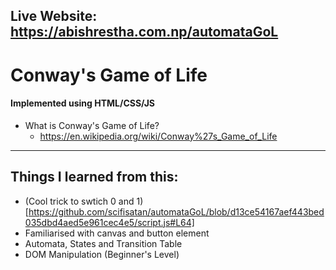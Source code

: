 Live Website: https://abishrestha.com.np/automataGoL
---

# Conway's Game of Life
#### Implemented using HTML/CSS/JS

- What is Conway's Game of Life? 
  - https://en.wikipedia.org/wiki/Conway%27s_Game_of_Life
 
---
## Things I learned from this: 
- (Cool trick to swtich 0 and 1)[https://github.com/scifisatan/automataGoL/blob/d13ce54167aef443bed035dbd4aed5e961cec4e5/script.js#L64]
- Familiarised with canvas and button element
- Automata, States and Transition Table
- DOM Manipulation (Beginner's Level)
